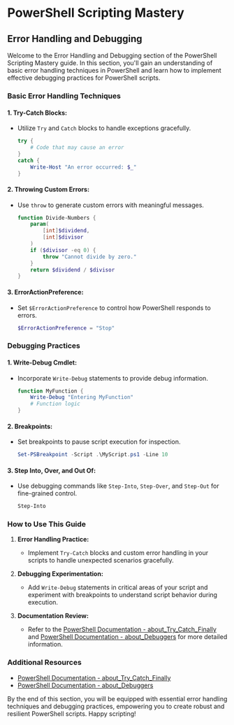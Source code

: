 # PowerShell Scripting Mastery

## Error Handling and Debugging

Welcome to the Error Handling and Debugging section of the PowerShell Scripting Mastery guide. In this section, you'll gain an understanding of basic error handling techniques in PowerShell and learn how to implement effective debugging practices for PowerShell scripts.

### Basic Error Handling Techniques

#### 1. **Try-Catch Blocks:**
   - Utilize `Try` and `Catch` blocks to handle exceptions gracefully.
     ```powershell
     try {
         # Code that may cause an error
     }
     catch {
         Write-Host "An error occurred: $_"
     }
     ```

#### 2. **Throwing Custom Errors:**
   - Use `throw` to generate custom errors with meaningful messages.
     ```powershell
     function Divide-Numbers {
         param(
             [int]$dividend,
             [int]$divisor
         )
         if ($divisor -eq 0) {
             throw "Cannot divide by zero."
         }
         return $dividend / $divisor
     }
     ```

#### 3. **ErrorActionPreference:**
   - Set `$ErrorActionPreference` to control how PowerShell responds to errors.
     ```powershell
     $ErrorActionPreference = "Stop"
     ```

### Debugging Practices

#### 1. **Write-Debug Cmdlet:**
   - Incorporate `Write-Debug` statements to provide debug information.
     ```powershell
     function MyFunction {
         Write-Debug "Entering MyFunction"
         # Function logic
     }
     ```

#### 2. **Breakpoints:**
   - Set breakpoints to pause script execution for inspection.
     ```powershell
     Set-PSBreakpoint -Script .\MyScript.ps1 -Line 10
     ```

#### 3. **Step Into, Over, and Out Of:**
   - Use debugging commands like `Step-Into`, `Step-Over`, and `Step-Out` for fine-grained control.
     ```powershell
     Step-Into
     ```

### How to Use This Guide

1. **Error Handling Practice:**
   - Implement `Try-Catch` blocks and custom error handling in your scripts to handle unexpected scenarios gracefully.

2. **Debugging Experimentation:**
   - Add `Write-Debug` statements in critical areas of your script and experiment with breakpoints to understand script behavior during execution.

3. **Documentation Review:**
   - Refer to the [PowerShell Documentation - about_Try_Catch_Finally](https://docs.microsoft.com/en-us/powershell/scripting/learn/deep-dives/everything-about-try-catch-finally) and [PowerShell Documentation - about_Debuggers](https://docs.microsoft.com/en-us/powershell/scripting/learn/deep-dives/everything-about-debuggers) for more detailed information.

### Additional Resources

- [PowerShell Documentation - about_Try_Catch_Finally](https://docs.microsoft.com/en-us/powershell/scripting/learn/deep-dives/everything-about-try-catch-finally)
- [PowerShell Documentation - about_Debuggers](https://docs.microsoft.com/en-us/powershell/scripting/learn/deep-dives/everything-about-debuggers)

By the end of this section, you will be equipped with essential error handling techniques and debugging practices, empowering you to create robust and resilient PowerShell scripts. Happy scripting!
